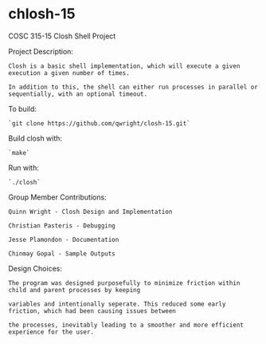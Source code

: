 # chlosh-15
COSC 315-15 Closh Shell Project

Project Description:

	Closh is a basic shell implementation, which will execute a given execution a given number of times.

	In addition to this, the shell can either run processes in parallel or sequentially, with an optional timeout.


To build:

	`git clone https://github.com/qwright/closh-15.git`

Build closh with:

	`make`

Run with:

	`./closh`


Group Member Contributions:

	Quinn Wright - Closh Design and Implementation
	
	Christian Pasteris - Debugging
	
	Jesse Plamondon - Documentation

	Chinmay Gopal - Sample Outputs


Design Choices:

	The program was designed purposefully to minimize friction within child and parent processes by keeping

	variables and intentionally seperate. This reduced some early friction, which had been causing issues between

	the processes, inevitably leading to a smoother and more efficient experience for the user.

	